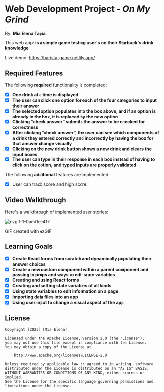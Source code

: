 # Web Development Project  - *On My Grind*

By: **Mia Elena Tapia**

This web app: **is a simple game testing user's on their Starbuck's drink knowledge**

Live demo: https://barista-game.netlify.app/

## Required Features

The following **required** functionality is completed:

- [X] **One drink at a time is displayed**
- [X] **The user can click one option for each of the four categories to input their answer**
- [X] **The selected option populates into the box above, and if an option is already in the box, it is replaced by the new option**
- [X] **Clicking “check answer” submits the answer to be checked for correctness**
- [X] **After clicking “check answer”, the user can see which components of a drink they entered correctly and incorrectly by having the box for that answer change visually**
- [X] **Clicking on the new drink button shows a new drink and clears the input boxes**
- [X] **The user can type in their response in each box instead of having to click on the option, and typed inputs are properly validated**

The following **additional** features are implemented:

* [X] User can track score and high score!

## Video Walkthrough

Here's a walkthrough of implemented user stories:

![ezgif-1-0aed1ee417](https://github.com/miaskyelena/barista-game/assets/93685530/861b372b-537c-41d0-b07b-2d04a63249f9)

<!-- Replace this with whatever GIF tool you used! -->
GIF created with ezGIF
<!-- Recommended tools:
[Kap](https://getkap.co/) for macOS
[ScreenToGif](https://www.screentogif.com/) for Windows
[peek](https://github.com/phw/peek) for Linux. -->

## Learning Goals 
- [X] **Create React forms from scratch and dynamically populating their answer choices**
- [X] **Create a new custom component within a parent component and passing in props and ways to edit state variables**
- [X] **Creating and using React forms**
- [X] **Creating and setting state variables of all kinds**
- [X] **Using state variables to edit information on a page**
- [X] **Importing data files into an app**
- [X] **Using user input to change a visual aspect of the app**

## License

    Copyright [2023] [Mia Elena]

    Licensed under the Apache License, Version 2.0 (the "License");
    you may not use this file except in compliance with the License.
    You may obtain a copy of the License at

        http://www.apache.org/licenses/LICENSE-2.0

    Unless required by applicable law or agreed to in writing, software
    distributed under the License is distributed on an "AS IS" BASIS,
    WITHOUT WARRANTIES OR CONDITIONS OF ANY KIND, either express or implied.
    See the License for the specific language governing permissions and
    limitations under the License.
